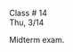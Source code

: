 <div class="important">

<div class="column_date">
<p markdown="block">

Class # 14 <br>
Thu, 3/14

</p>
</div>

<div class="column_materials">
<p markdown="block">

Midterm exam.


</p>
</div>

<div class="column_assign">
<p markdown="block">



</p>
</div>

</div>
